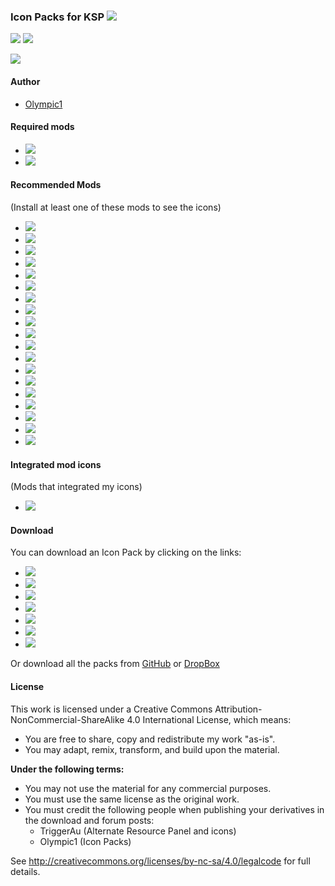 ### Icon Packs for KSP [![][shield:release-latest]][GIT:release]  
[![][shield:support-ksp]][KSP:website]
[![][shield:license-cc]][ICONS:license]

![][flag:arp-icons]

#### Author
* [Olympic1](http://forum.kerbalspaceprogram.com/members/81815)

#### Required mods
* [![][shield:support-arp]][ARP:thread]
* [![][shield:support-mm]][MM:thread]

#### Recommended Mods
(Install at least one of these mods to see the icons)
* [![][shield:support-amt]][AMT:thread]
* [![][shield:support-art]][ART:thread]
* [![][shield:support-crp]][CRP:thread]
* [![][shield:support-dangit]][DANGIT:thread]
* [![][shield:support-dr]][DR:thread]
* [![][shield:support-epl]][EPL:thread]
* [![][shield:support-ftt]][FTT:thread]
* [![][shield:support-ics]][ICS:thread]
* [![][shield:support-kar]][KAR:thread]
* [![][shield:support-kar+]][KAR+:thread]
* [![][shield:support-mc]][MC:thread]
* [![][shield:support-reg]][REG:thread]
* [![][shield:support-snacks]][SNACKS:thread]
* [![][shield:support-sr]][SR:thread]
* [![][shield:support-exp]][EXP:thread]
* [![][shield:support-mks]][MKS:thread]
* [![][shield:support-ls]][LS:thread]
* [![][shield:support-srv]][SRV:thread]
* [![][shield:support-warp]][WARP:thread]

#### Integrated mod icons
(Mods that integrated my icons)
* [![][shield:support-bm]][BM:thread]

#### Download
You can download an Icon Pack by clicking on the links:
* [![][shield:release-dangit]][DANGIT:release]
* [![][shield:release-dr]][DR:release]
* [![][shield:release-epl]][EPL:release]
* [![][shield:release-ics]][ICS:release]
* [![][shield:release-mc]][MC:release]
* [![][shield:release-snacks]][SNACKS:release]
* [![][shield:release-usi]][USI:release]

Or download all the packs from [GitHub](http://github.com/Olympic1/Icon_Packs_KSP/releases/latest) or [DropBox](http://www.dropbox.com/s/wfxsnm72aev8d3b/AllPacks.zip)

#### License
This work is licensed under a Creative Commons Attribution-NonCommercial-ShareAlike 4.0 International License, which means:
* You are free to share, copy and redistribute my work "as-is".
* You may adapt, remix, transform, and build upon the material.

**Under the following terms:**
* You may not use the material for any commercial purposes.
* You must use the same license as the original work.
* You must credit the following people when publishing your derivatives in the download and forum posts:
	* TriggerAu (Alternate Resource Panel and icons)
	* Olympic1 (Icon Packs)

See http://creativecommons.org/licenses/by-nc-sa/4.0/legalcode for full details.





[GIT:release]: http://github.com/Olympic1/Icon_Packs_KSP/releases/latest
[KSP:website]: http://kerbalspaceprogram.com
[ICONS:license]: http://github.com/Olympic1/Icon_Packs_KSP/blob/master/License.txt


[shield:release-latest]: http://img.shields.io/github/release/Olympic1/Icon_Packs_KSP.svg
[shield:support-ksp]: http://img.shields.io/badge/KSP-v1.0-green.svg
[shield:license-cc]: http://img.shields.io/badge/License-CC%20BY--NC--SA%204.0-blue.svg


[flag:arp-icons]: http://i59.tinypic.com/34yxpiv.png


[ARP:thread]: http://forum.kerbalspaceprogram.com/threads/60227
[MM:thread]: http://forum.kerbalspaceprogram.com/threads/55219
[AMT:thread]: http://forum.kerbalspaceprogram.com/threads/96011
[ART:thread]: http://forum.kerbalspaceprogram.com/threads/91790
[BM:thread]: http://forum.kerbalspaceprogram.com/threads/53009
[CRP:thread]: http://forum.kerbalspaceprogram.com/threads/91998
[DANGIT:thread]: http://forum.kerbalspaceprogram.com/threads/81794
[DR:thread]: http://forum.kerbalspaceprogram.com/threads/54954
[EPL:thread]: http://forum.kerbalspaceprogram.com/threads/59545
[FTT:thread]: http://forum.kerbalspaceprogram.com/threads/91706
[ICS:thread]: http://forum.kerbalspaceprogram.com/threads/82084
[KAR:thread]: http://forum.kerbalspaceprogram.com/threads/89401
[KAR+:thread]: http://forum.kerbalspaceprogram.com/threads/93054
[MC:thread]: http://forum.kerbalspaceprogram.com/threads/43645
[REG:thread]: http://forum.kerbalspaceprogram.com/threads/100162
[SNACKS:thread]: http://forum.kerbalspaceprogram.com/threads/90841
[SR:thread]: http://forum.kerbalspaceprogram.com/threads/102502
[EXP:thread]: http://forum.kerbalspaceprogram.com/threads/86695
[MKS:thread]: http://forum.kerbalspaceprogram.com/threads/79588
[LS:thread]: http://forum.kerbalspaceprogram.com/threads/116790
[SRV:thread]: http://forum.kerbalspaceprogram.com/threads/84359
[WARP:thread]: http://forum.kerbalspaceprogram.com/threads/100798


[shield:support-arp]: http://img.shields.io/badge/Alternate%20Resource%20Panel-v2.7.0.0-299bc7.svg
[shield:support-mm]: http://img.shields.io/badge/ModuleManager-v2.6.2-40b7c0.svg
[shield:support-amt]: http://img.shields.io/badge/Advanced%20Mining%20Technologies-v0.1.1-a62374.svg
[shield:support-art]: http://img.shields.io/badge/Asteroid%20Recycling%20Technologies-v0.6.1-85586d.svg
[shield:support-bm]: http://img.shields.io/badge/BioMass-v0.2.3.0-green.svg
[shield:support-crp]: http://img.shields.io/badge/Community%20Resource%20Pack-v0.4.0-c5c09f.svg
[shield:support-dangit]: http://img.shields.io/badge/Dang%20It-v0.5.4--pre-blue.svg
[shield:support-dr]: http://img.shields.io/badge/Deadly%20Reentry-v6.5.3-red.svg
[shield:support-epl]: http://img.shields.io/badge/Extraplanetary%20Launchpads-v5.1.2-orange.svg
[shield:support-ftt]: http://img.shields.io/badge/Freight%20Transport%20Technologies-v0.4.0-yellow.svg
[shield:support-ics]: http://img.shields.io/badge/Ioncross%20Crew%20Support-v1.18.0-34c566.svg
[shield:support-kar]: http://img.shields.io/badge/Karbonite-v0.6.0-000000.svg
[shield:support-kar+]: http://img.shields.io/badge/Karbonite%20Plus-v0.4.0-lightgrey.svg
[shield:support-mc]: http://img.shields.io/badge/Mission%20Controller%202-v1.12.2-acdadf.svg
[shield:support-reg]: http://img.shields.io/badge/Regolith-v0.1.7-533f03.svg
[shield:support-snacks]: http://img.shields.io/badge/Snacks-v0.3.3-a99b13.svg
[shield:support-sr]: http://img.shields.io/badge/Sounding%20Rockets-v0.2.0-be7272.svg
[shield:support-exp]: http://img.shields.io/badge/USI%20Exploration%20Pack-v0.4.0-206261.svg
[shield:support-mks]: http://img.shields.io/badge/USI%20Kolonization%20Systems%20(MKS/OKS)-v0.30.0-7c69c0.svg
[shield:support-ls]: http://img.shields.io/badge/USI%20Life%20Support-v0.1.0-green.svg
[shield:support-srv]: http://img.shields.io/badge/USI%20Survivability%20Pack-v0.3.0-576935.svg
[shield:support-warp]: http://img.shields.io/badge/Warp%20Drive-v0.2.0-7d617d.svg


[DANGIT:release]: http://www.dropbox.com/s/piqimag81ug3uof/DangItPack.zip
[DR:release]: http://www.dropbox.com/s/euewcl7z1tce9na/DRPack.zip
[EPL:release]: http://www.dropbox.com/s/ulaa7kqgsucx5xr/EPLPack.zip
[ICS:release]: http://www.dropbox.com/s/qs5y9ebpmcuehr2/ICSPack.zip
[MC:release]: http://www.dropbox.com/s/55i2nu3hq775940/MCPack.zip
[SNACKS:release]: http://www.dropbox.com/s/cl6fzua3xk0n1h6/SnacksPack.zip
[USI:release]: http://www.dropbox.com/s/26sokhwn2jzo5ob/USIPack.zip


[shield:release-dangit]: http://img.shields.io/badge/DangIt%20Pack-Mod%20not%20updated%20for%201.0-red.svg
[shield:release-dr]: http://img.shields.io/badge/DR%20Pack-Mod%20not%20updated%20for%201.0-red.svg
[shield:release-epl]: http://img.shields.io/badge/EPL%20Pack-Mod%20not%20updated%20for%201.0-red.svg
[shield:release-ics]: http://img.shields.io/badge/ICS%20Pack-Mod%20not%20updated%20for%201.0-red.svg
[shield:release-mc]: http://img.shields.io/badge/MC%20Pack-v0.2.0-orange.svg
[shield:release-snacks]: http://img.shields.io/badge/Snacks%20Pack-Mod%20not%20updated%20for%201.0-red.svg
[shield:release-usi]: http://img.shields.io/badge/USI%20Pack-v0.5.0-orange.svg
